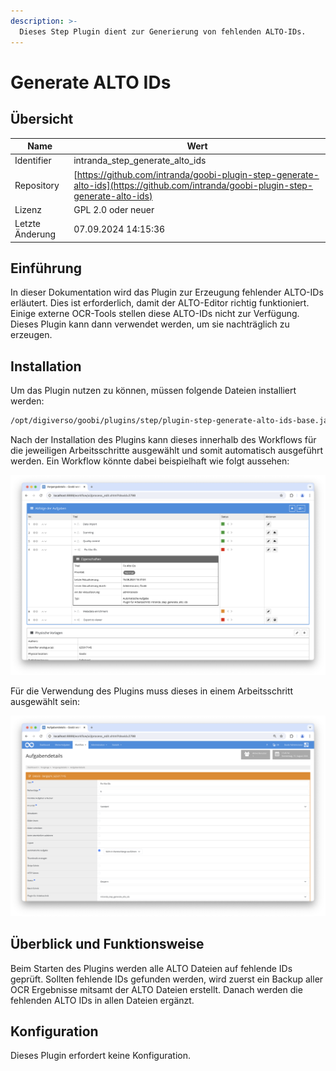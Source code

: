 ```yaml
---
description: >-
  Dieses Step Plugin dient zur Generierung von fehlenden ALTO-IDs.
---
```


# Generate ALTO IDs

## Übersicht

Name                     | Wert
-------------------------|-----------
Identifier               | intranda_step_generate_alto_ids
Repository               | [https://github.com/intranda/goobi-plugin-step-generate-alto-ids](https://github.com/intranda/goobi-plugin-step-generate-alto-ids)
Lizenz              | GPL 2.0 oder neuer 
Letzte Änderung    | 07.09.2024 14:15:36


## Einführung
In dieser Dokumentation wird das Plugin zur Erzeugung fehlender ALTO-IDs erläutert. Dies ist erforderlich, damit der ALTO-Editor richtig funktioniert. Einige externe OCR-Tools stellen diese ALTO-IDs nicht zur Verfügung. Dieses Plugin kann dann verwendet werden, um sie nachträglich zu erzeugen.

## Installation
Um das Plugin nutzen zu können, müssen folgende Dateien installiert werden:

```bash
/opt/digiverso/goobi/plugins/step/plugin-step-generate-alto-ids-base.jar
```

Nach der Installation des Plugins kann dieses innerhalb des Workflows für die jeweiligen Arbeitsschritte ausgewählt und somit automatisch ausgeführt werden. Ein Workflow könnte dabei beispielhaft wie folgt aussehen:

![Beispielhafter Aufbau eines Workflows](images/goobi-plugin-step-generate-alto-ids_screen1_de.png)

Für die Verwendung des Plugins muss dieses in einem Arbeitsschritt ausgewählt sein:

![Konfiguration des Arbeitsschritts für die Nutzung des Plugins](images/goobi-plugin-step-generate-alto-ids_screen2_de.png)


## Überblick und Funktionsweise
Beim Starten des Plugins werden alle ALTO Dateien auf fehlende IDs geprüft.
Sollten fehlende IDs gefunden werden, wird zuerst ein Backup aller OCR Ergebnisse mitsamt der ALTO Dateien erstellt.
Danach werden die fehlenden ALTO IDs in allen Dateien ergänzt.


## Konfiguration
Dieses Plugin erfordert keine Konfiguration.